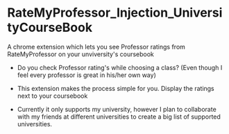 # RateMyProfessor_Injection_UniversityCourseBook
A chrome extension which lets you see Professor ratings from RateMyProfessor on your unviversity's coursebook

  -  Do you check Professor rating's while choosing a class? (Even though I feel every professor is great in his/her own way) 
  -  This extension makes the process simple for you. Display the ratings next to your coursebook
  
  - Currently it only supports my university, however I plan to collaborate with my friends at different universities to create a big list of supported universities. 

